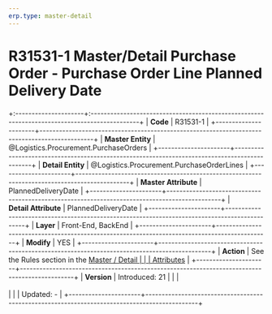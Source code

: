 ```yaml
---
erp.type: master-detail
---
```


# R31531-1 Master/Detail Purchase Order - Purchase Order Line Planned Delivery Date
+:---------------------+:---------------------------------------------------------------------------------------------+
| **Code**             | R31531-1                                                                                     |
+----------------------+----------------------------------------------------------------------------------------------+
| **Master Entity**    | @Logistics.Procurement.PurchaseOrders                                                        |
+----------------------+----------------------------------------------------------------------------------------------+
| **Detail Entity**    | @Logistics.Procurement.PurchaseOrderLines                                                    |
+----------------------+----------------------------------------------------------------------------------------------+
| **Master Attribute** | PlannedDeliveryDate                                                                          |
+----------------------+----------------------------------------------------------------------------------------------+
| **Detail Attribute** | PlannedDeliveryDate                                                                          |
+----------------------+----------------------------------------------------------------------------------------------+
| **Layer**            | Front-End, BackEnd                                                                           |
+----------------------+----------------------------------------------------------------------------------------------+
| **Modify**           | YES                                                                                          |
+----------------------+----------------------------------------------------------------------------------------------+
| **Action**           | See the Rules section in the [Master / Detail                                                |
|                      | Attributes](xref:master-detail)                                                              |
+----------------------+----------------------------------------------------------------------------------------------+
| **Version**          | Introduced: 21                                                                               |
|                      | <br/><br/>                                                                                   |
|                      | Updated: -                                                                                   |
+----------------------+----------------------------------------------------------------------------------------------+
